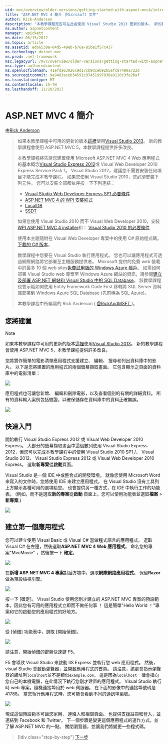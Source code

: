 ```yaml
---
uid: mvc/overview/older-versions/getting-started-with-aspnet-mvc4/intro-to-aspnet-mvc-4
title: "ASP.NET MVC 4 簡介 |Microsoft 文件"
author: Rick-Anderson
description: "本教學課程是否可在此處使用 Visual Studio 2013 更新的版本。 新的教學課程會使用 ASP.NET MVC 5 提供許多改良 t..."
ms.author: aspnetcontent
manager: wpickett
ms.date: 08/15/2012
ms.topic: article
ms.assetid: ed66530a-04d5-49eb-b76a-85be1f57c437
ms.technology: dotnet-mvc
ms.prod: .net-framework
msc.legacyurl: /mvc/overview/older-versions/getting-started-with-aspnet-mvc4/intro-to-aspnet-mvc-4
msc.type: authoredcontent
ms.openlocfilehash: 41efda63026c9d17cb9dceb92b5efc87490a722d
ms.sourcegitcommit: 9a9483aceb34591c97451997036a9120c3fe2baf
ms.translationtype: MT
ms.contentlocale: zh-TW
ms.lasthandoff: 11/10/2017
---
```

<a name="intro-to-aspnet-mvc-4"></a>ASP.NET MVC 4 簡介
====================
由[Rick Anderson](https://github.com/Rick-Anderson)

> 如果本教學課程中可用的更新的版本[這裡](../../getting-started/introduction/getting-started.md)使用[Visual Studio 2013](https://www.microsoft.com/visualstudio/eng/2013-downloads)。 新的教學課程會使用 ASP.NET MVC 5，本教學課程提供許多改良。
> 
> 本教學課程將告訴您建置使用 Microsoft ASP.NET MVC 4 Web 應用程式的基本概念[Visual Studio Express 2012](https://www.microsoft.com/visualstudio/11/en-us/products/express)或 Visual Web Developer 2010 Express Service Pack 1。 Visual Studio 2012，建議您不需要安裝任何項目才能完成本教學課程。 如果您使用 Visual Studio 2010，您必須安裝下列元件。 您可以安裝全部都依序按一下下列連結：
> 
> - [Visual Studio Web Developer Express SP1 必要條件](https://www.microsoft.com/web/gallery/install.aspx?appid=VWD2010SP1Pack)
> - [ASP.NET MVC 4 的 WPI 安裝程式](https://go.microsoft.com/fwlink/?LinkId=243392)
> - [LocalDB](https://www.microsoft.com/web/gallery/install.aspx?appid=SQLLocalDBOnly_11_0)
> - [SSDT](https://blogs.msdn.com/b/rickandy/archive/2012/08/02/installing-and-using-sql-server-data-tools-ssdt-on-visual-studio-2010-and-vwd.aspx)
> 
> 如果您使用 Visual Studio 2010 而不 Visual Web Developer 2010，安裝[WPI ASP.NET MVC 4 installer](https://go.microsoft.com/fwlink/?LinkId=243392)和： [Visual Studio 2010 的必要條件](https://www.microsoft.com/web/gallery/install.aspx?appsxml=&amp;appid=VS2010SP1Pack)
> 
> 使用本主題隨附在 Visual Web Developer 專案中的使用 C# 原始程式碼。 [下載的 C# 版本](https://code.msdn.microsoft.com/Intro-to-ASPNET-MVC-4-61d0219d/file/114480/1/MvcMovie.zip)。
> 
> 教學課程中您要在 Visual Studio 執行應用程式。 您也可以讓應用程式可透過網際網路將它部署至主機服務提供者。 Microsoft 提供的免費 web 裝載中的最多 10 個 web sites[免費試用版的 Windows Azure 帳戶](https://www.windowsazure.com/en-us/pricing/free-trial/?WT.mc_id=A443DD604)。 如需如何部署 Visual Studio web 專案至 Windows Azure 網站的資訊，請參閱[建立及部署 ASP.NET 網站和 Visual Studio 中的 SQL Database](https://docs.microsoft.com/dotnet/azure/)。 該教學課程也會示範如何使用 Entity Framework Code First 移轉將 SQL Server 資料庫部署到 Windows Azure SQL Database (先前稱為 SQL Azure)。
> 
> 本教學課程中所編寫的 Rick Anderson ( [ @RickAndMSFT ](https://twitter.com/#!/RickAndMSFT) )。


## <a name="what-youll-build"></a>您將建置

> [!NOTE]
> 如果本教學課程中可用的更新的版本[這裡](../../getting-started/introduction/getting-started.md)使用[Visual Studio 2013](https://www.microsoft.com/visualstudio/eng/2013-downloads)。 新的教學課程會使用 ASP.NET MVC 5，本教學課程提供許多改良。


您將實作簡單的電影清單應用程式支援建立、 編輯、 搜尋和列出資料庫中的影片。 以下是您將建置的應用程式的兩個螢幕擷取畫面。 它包含顯示之頁面的資料庫中的電影清單：

![](intro-to-aspnet-mvc-4/_static/image1.png)

應用程式也可讓您新增、 編輯和刪除電影，以及查看個別的有關的詳細資料。 所有的資料輸入案例包括驗證，以確保儲存在資料庫中的資料正確無誤。

![](intro-to-aspnet-mvc-4/_static/image2.png)

## <a name="getting-started"></a>快速入門

開始執行 Visual Studio Express 2012 或 Visual Web Developer 2010 Express。 大部分的螢幕擷取畫面中這個數列使用 Visual Studio Express 2012，但您可以完成本教學課程中的使用 Visual Studio 2010 SP1 /、 Visual Studio 2012、 Visual Studio Express 2012 或 Visual Web Developer 2010 Express。 選取**新專案**從**啟動**頁面。

Visual Studio 是一個 IDE 中或整合式的開發環境。 就像您使用 Microsoft Word 來寫入的文件時，您將使用 IDE 來建立應用程式。 在 Visual Studio 沒有工具列上方顯示各種可用的選項給您。 也會提供另一種方式，在 IDE 中執行工作的功能表。 (例如，而不是選取**新的專案**從**啟動** 頁面上，您可以使用功能表並選取**檔案** &gt; **新專案**.)

![](intro-to-aspnet-mvc-4/_static/image3.png)

## <a name="creating-your-first-application"></a>建立第一個應用程式

您可以建立使用 Visual Basic 或 Visual C# 當做程式語言的應用程式。 選取 Visual C# 在左邊，然後選取**ASP.NET MVC 4 Web 應用程式**。 命名您的專案&quot;MvcMovie&quot; ，然後按一下 **確定**。

![](intro-to-aspnet-mvc-4/_static/image4.png)

在**新增 ASP.NET MVC 4 專案**對話方塊中，選取**網際網路應用程式**。 保留**Razor**做為預設檢視引擎。

![](intro-to-aspnet-mvc-4/_static/image5.png)

按一下 [確定]。 Visual Studio 使用您剛才建立的 ASP.NET MVC 專案的預設範本，因此您有可用的應用程式立即而不做任何事 ！ 這是簡單&quot;Hello World ！&quot;專案和它的啟動您的應用程式的好地方。

![](intro-to-aspnet-mvc-4/_static/image6.png)

從 [偵錯] 功能表中，選取 [開始偵錯]。

![](intro-to-aspnet-mvc-4/_static/image7.png)

請注意，開始偵錯的鍵盤快速鍵 F5。

F5 會導致 Visual Studio 來啟動 IIS Express 並執行您 web 應用程式。 然後，visual Studio 會啟動瀏覽器，並開啟應用程式的首頁。 請注意，該處會指示瀏覽器的網址列`localhost`並不是類似`example.com`。 這是因為`localhost`一律會指向您自己的本機電腦，在此情況下執行您剛才建置的應用程式。 Visual Studio 執行時 web 專案，隨機連接埠用於 web 伺服器。 在下面的影像中的連接埠號碼是 41788。 當您執行應用程式時，您可能會看到不同的通訊埠編號。

![](intro-to-aspnet-mvc-4/_static/image8.png)

現成這個預設範本可讓您家用、 連絡人和相關頁面。 也提供支援註冊和登入，並連結到 Facebook 和 Twitter。 下一個步驟是變更這個應用程式的運作方式，並了解 ASP.NET MVC 的一點。 關閉瀏覽器，並讓我們將變更一些程式碼。

>[!div class="step-by-step"]
[下一步](adding-a-controller.md)
